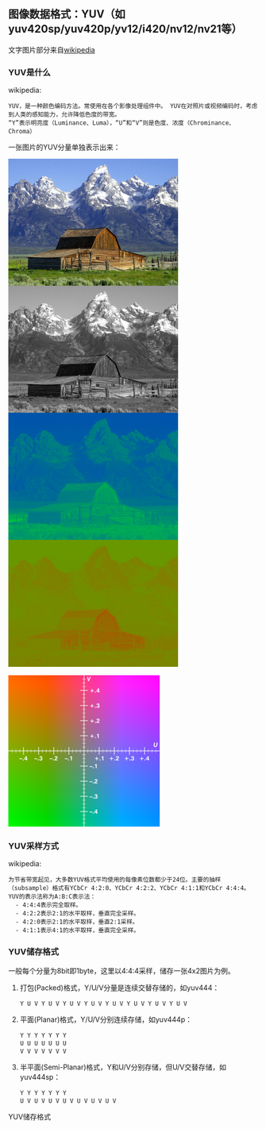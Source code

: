 

## 图像数据格式：YUV（如yuv420sp/yuv420p/yv12/i420/nv12/nv21等）

文字图片部分来自[wikipedia](https://zh.wikipedia.org/wiki/YUV)

### YUV是什么

wikipedia:

```
YUV，是一种颜色编码方法。常使用在各个影像处理组件中。 YUV在对照片或视频编码时，考虑到人类的感知能力，允许降低色度的带宽。
“Y”表示明亮度（Luminance、Luma），“U”和“V”则是色度、浓度（Chrominance、Chroma）
```

一张图片的YUV分量单独表示出来：

![img](_assets/%E8%A7%86%E9%A2%91%E7%BC%96%E7%A8%8B%E7%9B%B8%E5%85%B3/Barn-yuv.png)

![img](_assets/%E8%A7%86%E9%A2%91%E7%BC%96%E7%A8%8B%E7%9B%B8%E5%85%B3/305px-YUV_UV_plane.png)

### YUV采样方式

wikipedia:

```
为节省带宽起见，大多数YUV格式平均使用的每像素位数都少于24位。主要的抽样（subsample）格式有YCbCr 4:2:0、YCbCr 4:2:2、YCbCr 4:1:1和YCbCr 4:4:4。YUV的表示法称为A:B:C表示法：
  - 4:4:4表示完全取样。
  - 4:2:2表示2:1的水平取样，垂直完全采样。
  - 4:2:0表示2:1的水平取样，垂直2:1采样。
  - 4:1:1表示4:1的水平取样，垂直完全采样。
```



### YUV储存格式

一般每个分量为8bit即1byte，这里以4:4:4采样，储存一张4x2图片为例。

1. 打包(Packed)格式，Y/U/V分量是连续交替存储的，如yuv444：

   ```
   Y U V Y U V Y U V Y U V Y U V Y U V Y U V Y U V 
   ```

2. 平面(Planar)格式，Y/U/V分别连续存储，如yuv444p：

   ```
   Y Y Y Y Y Y Y 
   U U U U U U U
   V V V V V V V
   ```

3. 半平面(Semi-Planar)格式，Y和U/V分别存储，但U/V交替存储，如yuv444sp：

   ```
   Y Y Y Y Y Y Y
   U V U V U V U V U V U V U V 
   ```

YUV储存格式